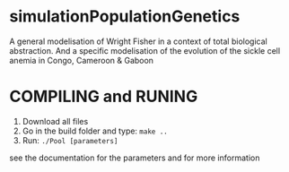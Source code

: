 # simulationPopulationGenetics
A general modelisation of Wright Fisher in a context of total  biological abstraction. And a specific modelisation of the evolution of the sickle cell anemia in Congo, Cameroon &amp; Gaboon 

# COMPILING and RUNING
1. Download all files
2. Go in the build folder and type: `make ..`
3. Run: `./Pool [parameters]`

see the documentation for the parameters and for more information
